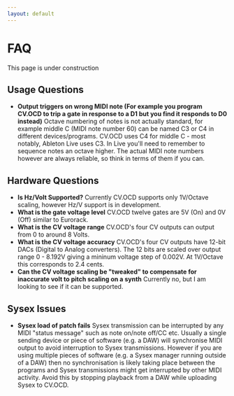 ```yaml
---
layout: default
---
```


# FAQ

This page is under construction

## Usage Questions

* **Output triggers on wrong MIDI note (For example you program CV.OCD to trip a gate in response to a D1 but you find it responds to D0 instead)** Octave numbering of notes is not actually standard, for example middle C (MIDI note number 60) can be named C3 or C4 in different devices/programs. CV.OCD uses C4 for middle C - most notably, Ableton Live uses C3. In Live you'll need to remember to sequence notes an octave higher. The actual MIDI note numbers however are always reliable, so think in terms of them if you can.

## Hardware Questions

* **Is Hz/Volt Supported?** Currently CV.OCD supports only 1V/Octave scaling, however Hz/V support is in development.
* **What is the gate voltage level** CV.OCD twelve gates are 5V (On) and 0V (Off) similar to Eurorack.
* **What is the CV voltage range** CV.OCD's four CV outputs can output from 0 to around 8 Volts.
* **What is the CV voltage accuracy** CV.OCD's four CV outputs have 12-bit DACs (Digital to Analog converters). The 12 bits are scaled over output range 0 - 8.192V giving a mininum voltage step of 0.002V. At 1V/Octave this corresponds to 2.4 cents.
* **Can the CV voltage scaling be "tweaked" to compensate for inaccurate volt to pitch scaling on a synth** Currently no, but I am looking to see if it can be supported.

## Sysex Issues

* **Sysex load of patch fails** Sysex transmission can be interrupted by any MIDI "status message" such as note on/note off/CC etc. Usually a single sending device or piece of software (e.g. a DAW) will synchronise MIDI output to avoid interruption to Sysex transmissions. However if you are using multiple pieces of software (e.g. a Sysex manager running outside of a DAW) then no synchronisation is likely taking place between the programs and Sysex transmissions might get interrupted by other MIDI activity. Avoid this by stopping playback from a DAW while uploading Sysex to CV.OCD.











